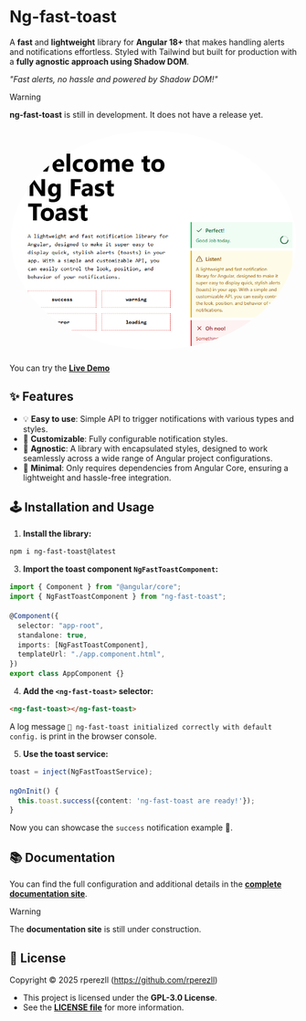 # Ng-fast-toast

A **fast** and **lightweight** library for **Angular 18+** that makes handling alerts and notifications effortless. Styled with Tailwind but built for production with a **fully agnostic approach using Shadow DOM**.

_"Fast alerts, no hassle and powered by Shadow DOM!"_

> [!WARNING]
> **ng-fast-toast** is still in development. It does not have a release yet.

<div style="margin-top: 20px; margin-bottom: 20px;" href="https://ng-fast-toast.vercel.app/" align="center">
  <img alt="Snapshot funcionality ng-fast-toast" src="/docs/images/ng-fast-toast.png" height="auto" width="500" style="border-radius:50%">
</div>

You can try the [**Live Demo**](https://ng-fast-toast.vercel.app)

## ✨ Features

- 💡 **Easy to use**: Simple API to trigger notifications with various types and styles.
- 🎨 **Customizable**: Fully configurable notification styles.
- 📱 **Agnostic**: A library with encapsulated styles, designed to work seamlessly across a wide range of Angular project configurations.
- 🥰 **Minimal**: Only requires dependencies from Angular Core, ensuring a lightweight and hassle-free integration.

## 🕹️ Installation and Usage

1. **Install the library:**

```bash
npm i ng-fast-toast@latest
```

3. **Import the toast component `NgFastToastComponent`:**

```ts
import { Component } from "@angular/core";
import { NgFastToastComponent } from "ng-fast-toast";

@Component({
  selector: "app-root",
  standalone: true,
  imports: [NgFastToastComponent],
  templateUrl: "./app.component.html",
})
export class AppComponent {}
```

4. **Add the `<ng-fast-toast>` selector:**

```html
<ng-fast-toast></ng-fast-toast>
```

A log message `🍞 ng-fast-toast initialized correctly with default config.` is print in the browser console.

5. **Use the toast service:**

```ts
toast = inject(NgFastToastService);

ngOnInit() {
  this.toast.success({content: 'ng-fast-toast are ready!'});
}
```

Now you can showcase the `success` notification example 🚀.

## 📚 Documentation

You can find the full configuration and additional details in the [**complete documentation site**](/).

> [!WARNING]
> The **documentation site** is still under construction.

## 📝 License

Copyright © 2025 rperezll (https://github.com/rperezll)

- This project is licensed under the **GPL-3.0 License**.
- See the [**LICENSE file**](https://github.com/atmgrupomaggioli/docshub/blob/main/LICENSE) for more information.
